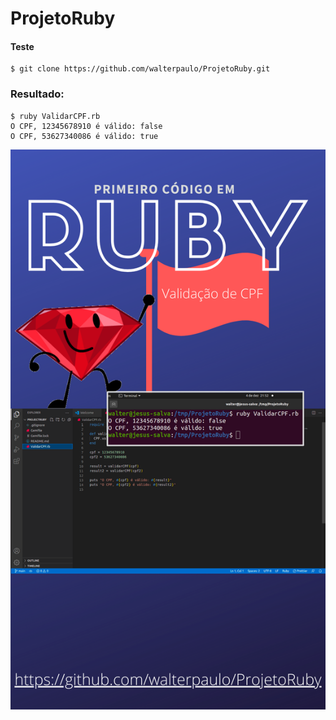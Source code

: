 # ProjetoRuby

#### Teste
````
$ git clone https://github.com/walterpaulo/ProjetoRuby.git
````
### Resultado:

````
$ ruby ValidarCPF.rb
O CPF, 12345678910 é válido: false
O CPF, 53627340086 é válido: true
````




<img src="img/ruby.png" alt="Ruby"/>
